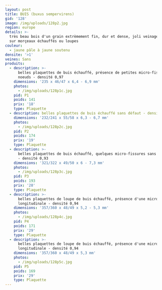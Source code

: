 ```yaml
---
layout: post
title: BUIS (buxus sempervirens)
gid: '128'
image: /img/uploads/128p2.jpg
region: europe
details: >-
  très beau bois d'un grain extrèmement fin, dur et dense, joli veinage bleuté
  sur morçeaux échauffés ou loupes
couleur:
  - jaune pâle à jaune soutenu
densite: '>1'
veines: Sans
produits:
  - description: >-
      belles plaquettes de buis échauffé, présence de petites micro-fissures sur
      noeuds - densité 0,97
    dimensions: '235 x 46/47 x 6,4 - 6,9 mm'
    photos:
      - /img/uploads/128p1c.jpg
    pid: P1
    poids: 141
    prix: '18'
    type: Plaquette
  - description: belles plaquettes de buis échauffé sans défaut - densité 1
    dimensions: '232/241 x 55/58 x 6,3 - 6,7 mm'
    photos:
      - /img/uploads/128p2c.jpg
    pid: P2
    poids: 174
    prix: '19'
    type: Plaquette
  - description: >-
      belles plaquettes de buis échauffé, quelques micro-fissures sans incidence
      - densité 0,93
    dimensions: '321/322 x 49/50 x 6 - 7,3 mm'
    photos:
      - /img/uploads/128p3c.jpg
    pid: P3
    poids: 193
    prix: '28'
    type: Plaquette
  - description: >-
      belles plaquettes de loupe de buis échauffé, présence d'une micro-fissure
      longitudinale - densité 0,94
    dimensions: '357/360 x 48/49 x 5,2 - 5,3 mm'
    photos:
      - /img/uploads/128p4c.jpg
    pid: P4
    poids: 171
    prix: '29'
    type: Plaquette
  - description: >-
      belles plaquettes de loupe de buis échauffé, présence d'une micro-fissure
      longitudinale - densité 0,94
    dimensions: '357/360 x 48/49 x 5,3 mm'
    photos:
      - /img/uploads/128p5c.jpg
    pid: P5
    poids: 169
    prix: '29'
    type: Plaquette
---
```


